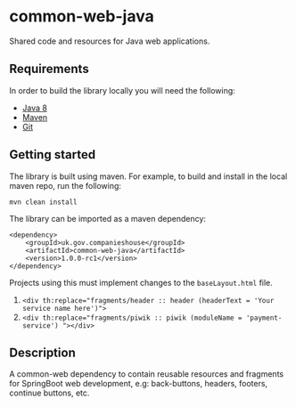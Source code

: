 # common-web-java
Shared code and resources for Java web applications.

## Requirements
In order to build the library locally you will need the following:
- [Java 8](http://www.oracle.com/technetwork/java/javase/downloads/jdk8-downloads-2133151.html)
- [Maven](https://maven.apache.org/download.cgi)
- [Git](https://git-scm.com/downloads)

## Getting started

The library is built using maven.  For example, to build and install in the local maven repo, run the following:
```
mvn clean install
```

The library can be imported as a maven dependency:
```
<dependency>
    <groupId>uk.gov.companieshouse</groupId>
    <artifactId>common-web-java</artifactId>
    <version>1.0.0-rc1</version>
</dependency>
```

Projects using this must implement changes to the ```baseLayout.html``` file.

1. ```<div th:replace="fragments/header :: header (headerText = 'Your service name here')">```
2. ```<div th:replace="fragments/piwik :: piwik (moduleName = 'payment-service') "></div>```

## Description 

A common-web dependency to contain reusable resources and fragments for SpringBoot web development, e.g: back-buttons, headers, footers, continue buttons, etc.
